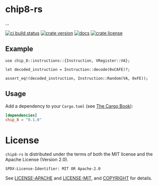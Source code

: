 [//]: # (README)

# chip8-rs

…

[![ci build status](https://github.com/robo9k/chip8-rs/workflows/test/badge.svg)](https://github.com/robo9k/chip8-rs/actions?query=workflow%3Atest)
[![crate version](https://img.shields.io/crates/v/chip_8)](https://crates.io/crates/chip_8)
[![docs](https://docs.rs/chip_8/badge.svg)](https://docs.rs/chip_8)
[![crate license](https://img.shields.io/crates/l/chip_8)](https://github.com/robo9k/chip8-rs/blob/master/COPYRIGHT)

## Example

```rust,skt-instruction-decode
use chip_8::instructions::{Instruction, VRegister::VA};

let decoded_instruction = Instruction::decode(0xCAFE)?;

assert_eq!(decoded_instruction, Instruction::Random(VA, 0xFE));
```

## Usage

Add a dependency to your `Cargo.toml` (see [The Cargo Book](https://doc.rust-lang.org/cargo/guide/dependencies.html#adding-a-dependency)):

```toml
[dependencies]
chip_8 = "0.1.0"
```

# License

`chip8-rs` is distributed under the terms of both the MIT license and the Apache License (Version 2.0).

`SPDX-License-Identifier: MIT OR Apache-2.0`

See [LICENSE-APACHE](LICENSE-APACHE) and [LICENSE-MIT](LICENSE-MIT), and [COPYRIGHT](COPYRIGHT) for details.
